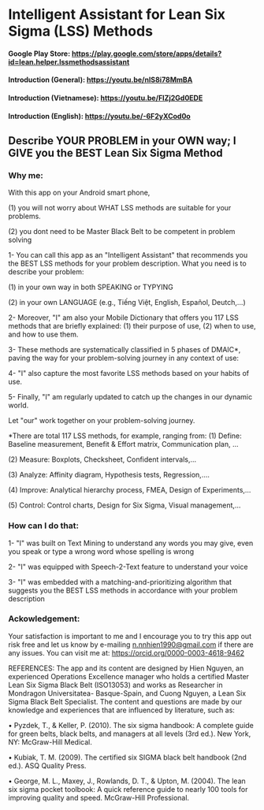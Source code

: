 # Intelligent Assistant for Lean Six Sigma (LSS) Methods
#### Google Play Store: https://play.google.com/store/apps/details?id=lean.helper.lssmethodsassistant
#### Introduction (General): https://youtu.be/nlS8i78MmBA
#### Introduction (Vietnamese): https://youtu.be/FlZj2Gd0EDE
#### Introduction (English): https://youtu.be/-6F2yXCod0o

## Describe YOUR PROBLEM in your OWN way; I GIVE you the BEST Lean Six Sigma Method

### Why me:
With this app on your Android smart phone, 

(1) you will not worry about WHAT LSS methods are suitable for your problems. 
 
(2) you dont need to be Master Black Belt to be competent in problem solving

1- You can call this app as an "Intelligent Assistant" that recommends you the BEST LSS methods for your problem description. What you need is to describe your problem:

 (1) in your own way in both SPEAKING or TYPYING
 
 (2) in your own LANGUAGE (e.g., Tiếng Việt, English, Español, Deutch,…)
 
2- Moreover, "I" am also your Mobile Dictionary that offers you 117 LSS methods that are briefly explained: 
 (1) their purpose of use, 
 (2) when to use, and how to use them. 

3- These methods are systematically classified in 5 phases of DMAIC*,  paving the way for your problem-solving journey in any context of use: 

4- "I" also capture the most favorite LSS methods based on your habits of use. 

5- Finally, "I" am regularly updated to catch up the changes in our dynamic world.

Let "our" work together on your problem-solving journey.

*There are total 117 LSS methods, for example, ranging from:
 (1) Define: Baseline measurement,  Benefit & Effort matrix, Communication plan, …
 
 (2) Measure: Boxplots, Checksheet, Confident intervals,…
 
 (3) Analyze: Affinity diagram, Hypothesis tests, Regression,….
 
 (4) Improve: Analytical hierarchy process, FMEA, Design of Experiments,…
 
 (5) Control: Control charts, Design for  Six Sigma, Visual management,…
 
### How can I do that:
1- "I" was built on Text Mining to understand any words you may give, even you speak or type a wrong word whose spelling is wrong

2- "I" was equipped with Speech-2-Text feature to understand your voice

3- "I" was embedded with a matching-and-prioritizing algorithm that suggests you the BEST LSS methods in accordance with your problem description 

### Ackowledgement:  

Your satisfaction is important to me and I encourage you to try this app out risk free and let us know by e-mailing n.nnhien1990@gmail.com if there are any issues. 
You can visit me at:  https://orcid.org/0000-0003-4618-9462

REFERENCES:
The app and its content are designed by Hien Nguyen, an experienced Operations Excellence manager who holds a certified Master Lean Six Sigma Black Belt (ISO13053) and works as Researcher in Mondragon Universitatea- Basque-Spain, and Cuong Nguyen, a Lean Six Sigma Black Belt Specialist. The content and questions are made by our knowledge and experiences that are influenced by literature, such as:

• Pyzdek, T., & Keller, P. (2010). The six sigma handbook: A complete guide for green belts, black belts, and managers at all levels (3rd ed.). New York, NY: McGraw-Hill Medical.

• Kubiak, T. M. (2009). The certified six SIGMA black belt handbook (2nd ed.). ASQ Quality Press.

• George, M. L., Maxey, J., Rowlands, D. T., & Upton, M. (2004). The lean six sigma pocket toolbook: A quick reference guide to nearly 100 tools for improving quality and speed. McGraw-Hill Professional.


